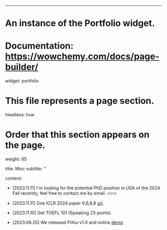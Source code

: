 ---
# An instance of the Portfolio widget.
# Documentation: https://wowchemy.com/docs/page-builder/
widget: portfolio

# This file represents a page section.
headless: true

# Order that this section appears on the page.
weight: 65

title: Misc
subtitle: ''

content:

* [2023.11.11] I'm looking for the potential PhD position in USA of the 2024 Fall recently, feel free to contact me by email. 🔥🔥🔥

* [2023.11.11] One ICLR 2024 paper 6,6,8,8 [url](https://openreview.net/forum?id=nnVO1PvbTv&noteId=nmGu52H5dg).

* [2023.11.10] Get TOEFL 101 (Speaking 23 points)

* [2023.06.25] We released PiXiu-v1.0 and online [demo](https://github.com/GasolSun36/pixiu)